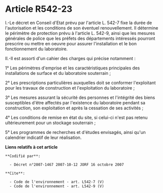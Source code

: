 # Article R542-23

I.-Le décret en Conseil d'Etat prévu par l'article L. 542-7 fixe la durée de l'autorisation et les conditions de son éventuel
renouvellement. Il détermine le périmètre de protection prévu à l'article L. 542-9, ainsi que les mesures générales de police
que les préfets des départements intéressés pourront prescrire ou mettre en oeuvre pour assurer l'installation et le bon
fonctionnement du laboratoire. 

II.-Il est assorti d'un cahier des charges qui précise notamment : 

1° Les périmètres d'emprise et les caractéristiques principales des installations de surface et du laboratoire souterrain ; 

2° Les prescriptions particulières auxquelles doit se conformer l'exploitant pour les travaux de construction et
l'exploitation du laboratoire ; 

3° Les mesures assurant la sécurité des personnes et l'intégrité des biens susceptibles d'être affectés par l'existence du
laboratoire pendant sa construction, son exploitation et après la cessation de ses activités ; 

4° Les conditions de remise en état du site, si celui-ci n'est pas retenu ultérieurement pour un stockage souterrain ; 

5° Les programmes de recherches et d'études envisagés, ainsi qu'un calendrier indicatif de leur réalisation.

**Liens relatifs à cet article**

	**Codifié par**:

	  - Décret n°2007-1467 2007-10-12 JORF 16 octobre 2007

	**Cite**:

	  - Code de l'environnement - art. L542-7 (V)
	  - Code de l'environnement - art. L542-9 (V)
